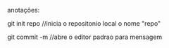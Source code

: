 anotações:

git init repo //inicia o repositonio local o nome "repo"

git commit -m //abre o editor padrao para mensagem
